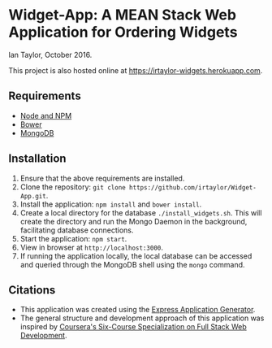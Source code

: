 # Widget-App: A MEAN Stack Web Application for Ordering Widgets

Ian Taylor, October 2016.

This project is also hosted online at https://irtaylor-widgets.herokuapp.com.

## Requirements
- [Node and NPM](http://nodejs.org)
- [Bower](https://bower.io/)
- [MongoDB](https://www.mongodb.com/download-center?jmp=nav#community)

## Installation

1. Ensure that the above requirements are installed.
2. Clone the repository: `git clone https://github.com/irtaylor/Widget-App.git`.
3. Install the application: `npm install` and `bower install`.
4. Create a local directory for the database `./install_widgets.sh`. This will create the directory and run the Mongo Daemon in the background, facilitating database connections.   
5. Start the application: `npm start`.
6. View in browser at `http://localhost:3000`.
7. If running the application locally, the local database can be accessed and queried through the MongoDB shell using the `mongo` command.

## Citations

- This application was created using the [Express Application Generator](https://expressjs.com/en/starter/generator.html).
- The general structure and development approach of this application was inspired by [Coursera's Six-Course Specialization on Full Stack Web Development](https://www.coursera.org/specializations/full-stack).
